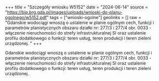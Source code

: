 +++
title = "Szczegóły wniosku W5152"
date = "2024-06-14"
source = "https://bip.brg.gda.pl/images/uploads/wnioski-do-planu-ogolnego/w5152.pdf"
tags = ["wnioski-ogolne"]
geolinks = []
raw = "Gdanskie wodociągi wnoszą o ustalenie w planie ogólnym cech, funkcji i parametrów planistycznych obszaru działki nr: 277/3 i 277/4 obr. 0033 - włączenie nieruchomości do strefy infrastrukturalnej SI oraz ustalenie profilu dodatkowego o funkcji: teren usług, teren produkcji i teren zieleni urządzonej. "
+++

Gdanskie wodociągi wnoszą o ustalenie w planie ogólnym cech, funkcji i parametrów
planistycznych obszaru działki nr: 277/3 i 277/4 obr. 0033 - włączenie nieruchomości do strefy
infrastrukturalnej SI oraz ustalenie profilu dodatkowego o funkcji: teren usług, teren produkcji i teren zieleni
urządzonej.



